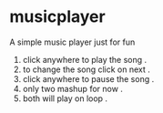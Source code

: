 # musicplayer

A simple music player just for fun

1. click anywhere to play the song .
2. to change the song click on next .
3. click anywhere to pause the song .
4. only two mashup for now .
5. both will play on loop .
